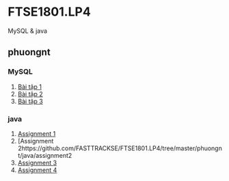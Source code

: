 # FTSE1801.LP4
MySQL & java
## phuongnt

### MySQL

1. [Bài tập 1](https://github.com/FASTTRACKSE/FTSE1801.LP4/blob/master/phuongnt/sql/ftse1801011_ass1.sql)
2. [Bài tập 2](https://github.com/FASTTRACKSE/FTSE1801.LP4/blob/master/phuongnt/sql/LP%234_ASM02.docx)
3. [Bài tập 3](https://github.com/FASTTRACKSE/FTSE1801.LP4/blob/master/phuongnt/sql/B%C3%80I%20T%E1%BA%ACP%20ASM3.doc)

### java
1. [Assignment 1](https://github.com/FASTTRACKSE/FTSE1801.LP4/tree/master/phuongnt/java/assignment1)
2. [Assignment 2https://github.com/FASTTRACKSE/FTSE1801.LP4/tree/master/phuongnt/java/assignment2
3. [Assignment 3](https://github.com/FASTTRACKSE/FTSE1801.LP4/tree/master/phuongnt/java/assignment3)
4. [Assignment 4](https://github.com/FASTTRACKSE/FTSE1801.LP4/tree/master/phuongnt/java/assignment4)


